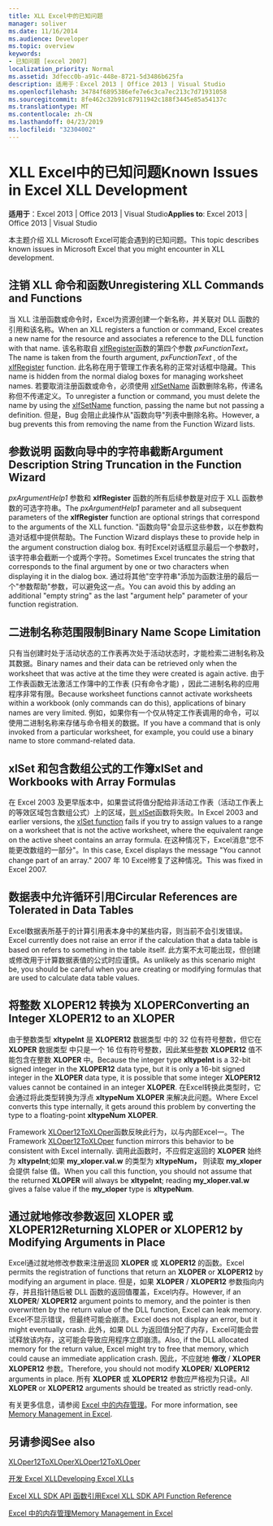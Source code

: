 ```yaml
---
title: XLL Excel中的已知问题
manager: soliver
ms.date: 11/16/2014
ms.audience: Developer
ms.topic: overview
keywords:
- 已知问题 [excel 2007]
localization_priority: Normal
ms.assetid: 3dfecc0b-a91c-448e-8721-5d3486b625fa
description: 适用于：Excel 2013 | Office 2013 | Visual Studio
ms.openlocfilehash: 34784f6895386efe7e6c3ca7ec213c7d71931058
ms.sourcegitcommit: 8fe462c32b91c87911942c188f3445e85a54137c
ms.translationtype: MT
ms.contentlocale: zh-CN
ms.lasthandoff: 04/23/2019
ms.locfileid: "32304002"
---
```

# <a name="known-issues-in-excel-xll-development"></a><span data-ttu-id="bdf62-104">XLL Excel中的已知问题</span><span class="sxs-lookup"><span data-stu-id="bdf62-104">Known Issues in Excel XLL Development</span></span>

 <span data-ttu-id="bdf62-105">**适用于**：Excel 2013 | Office 2013 | Visual Studio</span><span class="sxs-lookup"><span data-stu-id="bdf62-105">**Applies to**: Excel 2013 | Office 2013 | Visual Studio</span></span> 
  
<span data-ttu-id="bdf62-106">本主题介绍 XLL Microsoft Excel可能会遇到的已知问题。</span><span class="sxs-lookup"><span data-stu-id="bdf62-106">This topic describes known issues in Microsoft Excel that you might encounter in XLL development.</span></span>
  
## <a name="unregistering-xll-commands-and-functions"></a><span data-ttu-id="bdf62-107">注销 XLL 命令和函数</span><span class="sxs-lookup"><span data-stu-id="bdf62-107">Unregistering XLL Commands and Functions</span></span>

<span data-ttu-id="bdf62-108">当 XLL 注册函数或命令时，Excel为资源创建一个新名称，并关联对 DLL 函数的引用和该名称。</span><span class="sxs-lookup"><span data-stu-id="bdf62-108">When an XLL registers a function or command, Excel creates a new name for the resource and associates a reference to the DLL function with that name.</span></span> <span data-ttu-id="bdf62-109">该名称取自 [xlfRegister](xlfregister-form-1.md)函数的第四个参数 *pxFunctionText。*</span><span class="sxs-lookup"><span data-stu-id="bdf62-109">The name is taken from the fourth argument,  *pxFunctionText*  , of the [xlfRegister](xlfregister-form-1.md) function.</span></span> <span data-ttu-id="bdf62-110">此名称在用于管理工作表名称的正常对话框中隐藏。</span><span class="sxs-lookup"><span data-stu-id="bdf62-110">This name is hidden from the normal dialog boxes for managing worksheet names.</span></span> <span data-ttu-id="bdf62-111">若要取消注册函数或命令，必须使用 [xlfSetName](xlfsetname.md) 函数删除名称，传递名称但不传递定义。</span><span class="sxs-lookup"><span data-stu-id="bdf62-111">To unregister a function or command, you must delete the name by using the [xlfSetName](xlfsetname.md) function, passing the name but not passing a definition.</span></span> <span data-ttu-id="bdf62-112">但是，Bug 会阻止此操作从"函数向导"列表中删除名称。</span><span class="sxs-lookup"><span data-stu-id="bdf62-112">However, a bug prevents this from removing the name from the Function Wizard lists.</span></span> 
  
## <a name="argument-description-string-truncation-in-the-function-wizard"></a><span data-ttu-id="bdf62-113">参数说明 函数向导中的字符串截断</span><span class="sxs-lookup"><span data-stu-id="bdf62-113">Argument Description String Truncation in the Function Wizard</span></span>

<span data-ttu-id="bdf62-114">*pxArgumentHelp1* 参数和 **xlfRegister** 函数的所有后续参数是对应于 XLL 函数参数的可选字符串。</span><span class="sxs-lookup"><span data-stu-id="bdf62-114">The  *pxArgumentHelp1*  parameter and all subsequent parameters of the **xlfRegister** function are optional strings that correspond to the arguments of the XLL function.</span></span> <span data-ttu-id="bdf62-115">"函数向导"会显示这些参数，以在参数构造对话框中提供帮助。</span><span class="sxs-lookup"><span data-stu-id="bdf62-115">The Function Wizard displays these to provide help in the argument construction dialog box.</span></span> <span data-ttu-id="bdf62-116">有时Excel对话框显示最后一个参数时，该字符串会截断一个或两个字符。</span><span class="sxs-lookup"><span data-stu-id="bdf62-116">Sometimes Excel truncates the string that corresponds to the final argument by one or two characters when displaying it in the dialog box.</span></span> <span data-ttu-id="bdf62-117">通过将其他"空字符串"添加为函数注册的最后一个"参数帮助"参数，可以避免这一点。</span><span class="sxs-lookup"><span data-stu-id="bdf62-117">You can avoid this by adding an additional "empty string" as the last "argument help" parameter of your function registration.</span></span>
  
## <a name="binary-name-scope-limitation"></a><span data-ttu-id="bdf62-118">二进制名称范围限制</span><span class="sxs-lookup"><span data-stu-id="bdf62-118">Binary Name Scope Limitation</span></span>

<span data-ttu-id="bdf62-119">只有当创建时处于活动状态的工作表再次处于活动状态时，才能检索二进制名称及其数据。</span><span class="sxs-lookup"><span data-stu-id="bdf62-119">Binary names and their data can be retrieved only when the worksheet that was active at the time they were created is again active.</span></span> <span data-ttu-id="bdf62-120">由于工作表函数无法激活工作簿中的工作表 (只有命令才能) ，因此二进制名称的应用程序非常有限。</span><span class="sxs-lookup"><span data-stu-id="bdf62-120">Because worksheet functions cannot activate worksheets within a workbook (only commands can do this), applications of binary names are very limited.</span></span> <span data-ttu-id="bdf62-121">例如，如果你有一个仅从特定工作表调用的命令，可以使用二进制名称来存储与命令相关的数据。</span><span class="sxs-lookup"><span data-stu-id="bdf62-121">If you have a command that is only invoked from a particular worksheet, for example, you could use a binary name to store command-related data.</span></span>
  
## <a name="xlset-and-workbooks-with-array-formulas"></a><span data-ttu-id="bdf62-122">xlSet 和包含数组公式的工作簿</span><span class="sxs-lookup"><span data-stu-id="bdf62-122">xlSet and Workbooks with Array Formulas</span></span>

<span data-ttu-id="bdf62-123">在 Excel 2003 及更早版本中，如果尝试将值分配给非活动工作表（活动工作表上的等效区域包含数组公式）上的区域，[则 xlSet](xlset.md)函数将失败。</span><span class="sxs-lookup"><span data-stu-id="bdf62-123">In Excel 2003 and earlier versions, the [xlSet function](xlset.md) fails if you try to assign values to a range on a worksheet that is not the active worksheet, where the equivalent range on the active sheet contains an array formula.</span></span> <span data-ttu-id="bdf62-124">在这种情况下，Excel消息"您不能更改数组的一部分"。</span><span class="sxs-lookup"><span data-stu-id="bdf62-124">In this case, Excel displays the message "You cannot change part of an array."</span></span> <span data-ttu-id="bdf62-125">2007 年 10 Excel修复了这种情况。</span><span class="sxs-lookup"><span data-stu-id="bdf62-125">This was fixed in Excel 2007.</span></span> 
  
## <a name="circular-references-are-tolerated-in-data-tables"></a><span data-ttu-id="bdf62-126">数据表中允许循环引用</span><span class="sxs-lookup"><span data-stu-id="bdf62-126">Circular References are Tolerated in Data Tables</span></span>

<span data-ttu-id="bdf62-127">Excel数据表所基于的计算引用表本身中的某些内容，则当前不会引发错误。</span><span class="sxs-lookup"><span data-stu-id="bdf62-127">Excel currently does not raise an error if the calculation that a data table is based on refers to something in the table itself.</span></span> <span data-ttu-id="bdf62-128">此方案不太可能出现，但创建或修改用于计算数据表值的公式时应谨慎。</span><span class="sxs-lookup"><span data-stu-id="bdf62-128">As unlikely as this scenario might be, you should be careful when you are creating or modifying formulas that are used to calculate data table values.</span></span>
  
## <a name="converting-an-integer-xloper12-to-an-xloper"></a><span data-ttu-id="bdf62-129">将整数 XLOPER12 转换为 XLOPER</span><span class="sxs-lookup"><span data-stu-id="bdf62-129">Converting an Integer XLOPER12 to an XLOPER</span></span>

<span data-ttu-id="bdf62-130">由于整数类型 **xltypeInt** 是 **XLOPER12** 数据类型 中的 32 位有符号整数，但它在 **XLOPER** 数据类型 中只是一个 16 位有符号整数，因此某些整数 **XLOPER12** 值不能包含在整数 **XLOPER** 中。</span><span class="sxs-lookup"><span data-stu-id="bdf62-130">Because the integer type **xltypeInt** is a 32-bit signed integer in the **XLOPER12** data type, but it is only a 16-bit signed integer in the **XLOPER** data type, it is possible that some integer **XLOPER12** values cannot be contained in an integer **XLOPER**.</span></span> <span data-ttu-id="bdf62-131">在Excel转换此类型时，它会通过将此类型转换为浮点 **xltypeNum** **XLOPER** 来解决此问题。</span><span class="sxs-lookup"><span data-stu-id="bdf62-131">Where Excel converts this type internally, it gets around this problem by converting the type to a floating-point **xltypeNum** **XLOPER**.</span></span>
  
<span data-ttu-id="bdf62-132">Framework [XLOper12ToXLOper](xloper12toxloper.md)函数反映此行为，以与内部Excel一。</span><span class="sxs-lookup"><span data-stu-id="bdf62-132">The Framework [XLOper12ToXLOper](xloper12toxloper.md) function mirrors this behavior to be consistent with Excel internally.</span></span> <span data-ttu-id="bdf62-133">调用此函数时，不应假定返回的 **XLOPER** 始终为 **xltypeInt**;如果 **my_xloper.val.w** 的类型为 **xltypeNum，** 则读取 **my_xloper** 会提供 false 值。</span><span class="sxs-lookup"><span data-stu-id="bdf62-133">When you call this function, you should not assume that the returned **XLOPER** will always be **xltypeInt**; reading **my_xloper.val.w** gives a false value if the **my_xloper** type is **xltypeNum**.</span></span>
  
## <a name="returning-xloper-or-xloper12-by-modifying-arguments-in-place"></a><span data-ttu-id="bdf62-134">通过就地修改参数返回 XLOPER 或 XLOPER12</span><span class="sxs-lookup"><span data-stu-id="bdf62-134">Returning XLOPER or XLOPER12 by Modifying Arguments in Place</span></span>

<span data-ttu-id="bdf62-135">Excel通过就地修改参数来注册返回 **XLOPER** 或 **XLOPER12** 的函数。</span><span class="sxs-lookup"><span data-stu-id="bdf62-135">Excel permits the registration of functions that return an **XLOPER** or **XLOPER12** by modifying an argument in place.</span></span> <span data-ttu-id="bdf62-136">但是，如果 **XLOPER** /  **XLOPER12** 参数指向内存，并且指针随后被 DLL 函数的返回值覆盖，Excel内存。</span><span class="sxs-lookup"><span data-stu-id="bdf62-136">However, if an **XLOPER**/ **XLOPER12** argument points to memory, and the pointer is then overwritten by the return value of the DLL function, Excel can leak memory.</span></span> <span data-ttu-id="bdf62-137">Excel不显示错误，但最终可能会崩溃。</span><span class="sxs-lookup"><span data-stu-id="bdf62-137">Excel does not display an error, but it might eventually crash.</span></span> <span data-ttu-id="bdf62-138">此外，如果 DLL 为返回值分配了内存，Excel可能会尝试释放该内存，这可能会导致应用程序立即崩溃。</span><span class="sxs-lookup"><span data-stu-id="bdf62-138">Also, if the DLL allocated memory for the return value, Excel might try to free that memory, which could cause an immediate application crash.</span></span> <span data-ttu-id="bdf62-139">因此，不应就地 **修改** /  **XLOPER XLOPER12** 参数。</span><span class="sxs-lookup"><span data-stu-id="bdf62-139">Therefore, you should not modify **XLOPER**/ **XLOPER12** arguments in place.</span></span> <span data-ttu-id="bdf62-140">所有 **XLOPER** 或 **XLOPER12** 参数应严格视为只读。</span><span class="sxs-lookup"><span data-stu-id="bdf62-140">All **XLOPER** or **XLOPER12** arguments should be treated as strictly read-only.</span></span> 
  
<span data-ttu-id="bdf62-141">有关更多信息，请参阅 [Excel 中的内存管理](memory-management-in-excel.md)。</span><span class="sxs-lookup"><span data-stu-id="bdf62-141">For more information, see [Memory Management in Excel](memory-management-in-excel.md).</span></span>
  
## <a name="see-also"></a><span data-ttu-id="bdf62-142">另请参阅</span><span class="sxs-lookup"><span data-stu-id="bdf62-142">See also</span></span>



[<span data-ttu-id="bdf62-143">XLOper12ToXLOper</span><span class="sxs-lookup"><span data-stu-id="bdf62-143">XLOper12ToXLOper</span></span>](xloper12toxloper.md)


[<span data-ttu-id="bdf62-144">开发 Excel XLL</span><span class="sxs-lookup"><span data-stu-id="bdf62-144">Developing Excel XLLs</span></span>](developing-excel-xlls.md)
  
[<span data-ttu-id="bdf62-145">Excel XLL SDK API 函数引用</span><span class="sxs-lookup"><span data-stu-id="bdf62-145">Excel XLL SDK API Function Reference</span></span>](excel-xll-sdk-api-function-reference.md)
  
[<span data-ttu-id="bdf62-146">Excel 中的内存管理</span><span class="sxs-lookup"><span data-stu-id="bdf62-146">Memory Management in Excel</span></span>](memory-management-in-excel.md)


